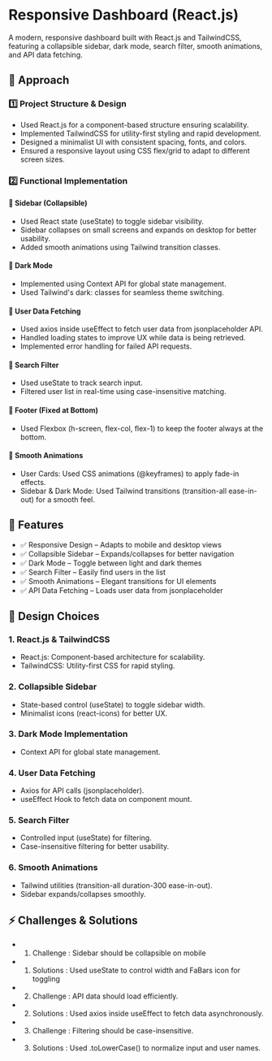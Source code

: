 # Responsive Dashboard (React.js)

A modern, responsive dashboard built with React.js and TailwindCSS, featuring a collapsible sidebar, dark mode, search filter, smooth animations, and API data fetching.

## 📝 Approach

### 1️⃣ Project Structure & Design

- Used React.js for a component-based structure ensuring scalability.
- Implemented TailwindCSS for utility-first styling and rapid development.
- Designed a minimalist UI with consistent spacing, fonts, and colors.
- Ensured a responsive layout using CSS flex/grid to adapt to different screen sizes.

### 2️⃣ Functional Implementation

#### 📌 Sidebar (Collapsible)

- Used React state (useState) to toggle sidebar visibility.
- Sidebar collapses on small screens and expands on desktop for better usability.
- Added smooth animations using Tailwind transition classes.

#### 📌 Dark Mode

- Implemented using Context API for global state management.
- Used Tailwind's dark: classes for seamless theme switching.

#### 📌 User Data Fetching

- Used axios inside useEffect to fetch user data from jsonplaceholder API.
- Handled loading states to improve UX while data is being retrieved.
- Implemented error handling for failed API requests.

#### 📌 Search Filter

- Used useState to track search input.
- Filtered user list in real-time using case-insensitive matching.

#### 📌 Footer (Fixed at Bottom)

- Used Flexbox (h-screen, flex-col, flex-1) to keep the footer always at the bottom.

#### 📌 Smooth Animations

- User Cards: Used CSS animations (@keyframes) to apply fade-in effects.
- Sidebar & Dark Mode: Used Tailwind transitions (transition-all ease-in-out) for a smooth feel.

## 🚀 Features

- ✅ Responsive Design – Adapts to mobile and desktop views
- ✅ Collapsible Sidebar – Expands/collapses for better navigation
- ✅ Dark Mode – Toggle between light and dark themes
- ✅ Search Filter – Easily find users in the list
- ✅ Smooth Animations – Elegant transitions for UI elements
- ✅ API Data Fetching – Loads user data from jsonplaceholder

## 🎨 Design Choices

### 1. React.js & TailwindCSS

- React.js: Component-based architecture for scalability.
- TailwindCSS: Utility-first CSS for rapid styling.

### 2. Collapsible Sidebar

- State-based control (useState) to toggle sidebar width.
- Minimalist icons (react-icons) for better UX.

### 3. Dark Mode Implementation

- Context API for global state management.

### 4. User Data Fetching

- Axios for API calls (jsonplaceholder).
- useEffect Hook to fetch data on component mount.

### 5. Search Filter

- Controlled input (useState) for filtering.
- Case-insensitive filtering for better usability.

### 6. Smooth Animations

- Tailwind utilities (transition-all duration-300 ease-in-out).
- Sidebar expands/collapses smoothly.

## ⚡ Challenges & Solutions

- 1. Challenge : Sidebar should be collapsible on mobile
- 1. Solutions : Used useState to control width and FaBars icon for toggling

- 2. Challenge : API data should load efficiently.
- 2. Solutions : Used axios inside useEffect to fetch data asynchronously.

- 3. Challenge : Filtering should be case-insensitive.
- 3. Solutions : Used .toLowerCase() to normalize input and user names.

